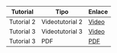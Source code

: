 | **Tutorial** | **Tipo**         | **Enlace** |
|---------------|------------------|-------------|
| Tutorial 2    | Videotutorial 2  | [Video](https://drive.google.com/file/d/1TZY2HgwJMPkDV-j6sCc5RZ2HHIqMxXAg/view?usp=sharing) |
| Tutorial 3    | Videotutorial 3  | [Video](https://drive.google.com/file/d/1tnWvj_0YQampEhcrYVv4oEJl4QBvkrUW/view?usp=drive_link) |
| Tutorial 3     | PDF              | [PDF](https://github.com/daniela1605/TutorialeUnity/blob/main/Tutorial3.pdf) |

